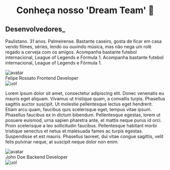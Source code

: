 <h1 align="center">Conheça nosso 'Dream Team' 🚀</h1>

<h2 align="left">Desenvolvedores_</h2>

<head>
  <link href="https://fonts.googleapis.com/css2?family=Poppins:wght@300;400;500;600&display=swap" rel="stylesheet">
  <link rel="stylesheet" href="style.css">
</head>
  <body>
    <div class="wrapper">
      <div class="card">
        <p>
          Paulistano. 31 anos. Palmeirense. Bastante caseiro, gosta de ficar em casa
          vendo filmes, séries, lendo ou ouvindo música, mas não nega um rolê regado
          a cerveja com os amigos. Acompanha bastante futebol internacional, League
          of Legends e Fórmula 1. Acompanha bastante futebol internacional, League
          of Legends e Fórmula 1.
        </p>
        <footer>
          <img class="avatar" src="https://i.imgur.com/eiGqVb8.jpeg" alt="avatar" />
          <div class="author">
            <span class="name">Felipe Rossato</span>
            <span class="job">Frontend Developer</span>
          </div>
          <img class="uol" src="https://i.imgur.com/8OjyFNE.png" alt="uol" />
        </footer>
      </div>
      <div class="card">
        <p>
          Lorem ipsum dolor sit amet, consectetur adipiscing elit. Donec venenatis eu mauris eget aliquam. Vivamus ut tristique quam, a convallis turpis. Phasellus sagittis auctor suscipit. Ut molestie pellentesque lectus eget hendrerit. Etiam arcu quam, faucibus quis scelerisque eget, tempus vitae ipsum. Phasellus faucibus ex in dictum bibendum. Pellentesque egestas, lorem ut posuere euismod, urna sapien pharetra ante, et mattis neque purus id orci. Proin scelerisque a leo sollicitudin faucibus. Pellentesque habitant morbi tristique senectus et netus et malesuada fames ac turpis egestas. Suspendisse et est mauris. Phasellus laoreet, dui vitae congue sagittis, velit felis pulvinar neque, at suscipit neque dolor non enim.
        </p>
        <footer>
          <img class="avatar" src="https://i.imgur.com/b0R7Dye.jpg" alt="avatar" />
          <div class="author">
            <span class="name">John Doe</span>
            <span class="job">Backend Developer</span>
          </div>
          <img class="uol" src="https://i.imgur.com/8OjyFNE.png" alt="uol" />
        </footer>
      </div>
  </body>
</html>